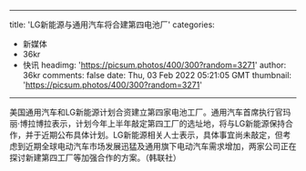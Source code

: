 
---
title: 'LG新能源与通用汽车将合建第四电池厂'
categories: 
 - 新媒体
 - 36kr
 - 快讯
headimg: 'https://picsum.photos/400/300?random=3271'
author: 36kr
comments: false
date: Thu, 03 Feb 2022 05:21:05 GMT
thumbnail: 'https://picsum.photos/400/300?random=3271'
---

<div>   
美国通用汽车和LG新能源计划合资建立第四家电池工厂。通用汽车首席执行官玛丽·博拉博拉表示，计划今年上半年敲定第四工厂的选址地，将与LG新能源保持合作，并于近期公布具体计划。LG新能源相关人士表示，具体事宜尚未敲定，但考虑到近期全球电动汽车市场发展迅猛及通用旗下电动汽车需求增加，两家公司正在探讨新建第四工厂等加强合作的方案。（韩联社）  
</div>
            